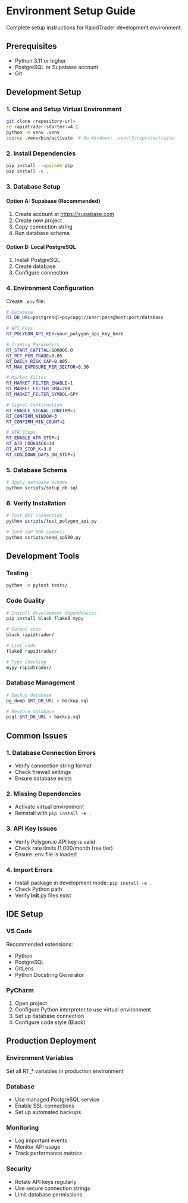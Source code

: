 # Environment Setup Guide

Complete setup instructions for RapidTrader development environment.

## Prerequisites

- Python 3.11 or higher
- PostgreSQL or Supabase account
- Git

## Development Setup

### 1. Clone and Setup Virtual Environment

```bash
git clone <repository-url>
cd rapidtrader-starter-v4.1
python -m venv .venv
source .venv/bin/activate  # On Windows: .venv\Scripts\activate
```

### 2. Install Dependencies

```bash
pip install --upgrade pip
pip install -e .
```

### 3. Database Setup

#### Option A: Supabase (Recommended)
1. Create account at https://supabase.com
2. Create new project
3. Copy connection string
4. Run database schema

#### Option B: Local PostgreSQL
1. Install PostgreSQL
2. Create database
3. Configure connection

### 4. Environment Configuration

Create `.env` file:
```bash
# Database
RT_DB_URL=postgresql+psycopg://user:pass@host:port/database

# API Keys
RT_POLYGON_API_KEY=your_polygon_api_key_here

# Trading Parameters
RT_START_CAPITAL=100000.0
RT_PCT_PER_TRADE=0.05
RT_DAILY_RISK_CAP=0.005
RT_MAX_EXPOSURE_PER_SECTOR=0.30

# Market Filter
RT_MARKET_FILTER_ENABLE=1
RT_MARKET_FILTER_SMA=200
RT_MARKET_FILTER_SYMBOL=SPY

# Signal Confirmation
RT_ENABLE_SIGNAL_CONFIRM=1
RT_CONFIRM_WINDOW=3
RT_CONFIRM_MIN_COUNT=2

# ATR Stops
RT_ENABLE_ATR_STOP=1
RT_ATR_LOOKBACK=14
RT_ATR_STOP_K=3.0
RT_COOLDOWN_DAYS_ON_STOP=1
```

### 5. Database Schema

```bash
# Apply database schema
python scripts/setup_db.sql
```

### 6. Verify Installation

```bash
# Test API connection
python scripts/test_polygon_api.py

# Seed S&P 500 symbols
python scripts/seed_sp500.py
```

## Development Tools

### Testing
```bash
python -m pytest tests/
```

### Code Quality
```bash
# Install development dependencies
pip install black flake8 mypy

# Format code
black rapidtrader/

# Lint code
flake8 rapidtrader/

# Type checking
mypy rapidtrader/
```

### Database Management
```bash
# Backup database
pg_dump $RT_DB_URL > backup.sql

# Restore database
psql $RT_DB_URL < backup.sql
```

## Common Issues

### 1. Database Connection Errors
- Verify connection string format
- Check firewall settings
- Ensure database exists

### 2. Missing Dependencies
- Activate virtual environment
- Reinstall with `pip install -e .`

### 3. API Key Issues
- Verify Polygon.io API key is valid
- Check rate limits (1,000/month free tier)
- Ensure .env file is loaded

### 4. Import Errors
- Install package in development mode: `pip install -e .`
- Check Python path
- Verify __init__.py files exist

## IDE Setup

### VS Code
Recommended extensions:
- Python
- PostgreSQL
- GitLens
- Python Docstring Generator

### PyCharm
1. Open project
2. Configure Python interpreter to use virtual environment
3. Set up database connection
4. Configure code style (Black)

## Production Deployment

### Environment Variables
Set all RT_* variables in production environment

### Database
- Use managed PostgreSQL service
- Enable SSL connections
- Set up automated backups

### Monitoring
- Log important events
- Monitor API usage
- Track performance metrics

### Security
- Rotate API keys regularly
- Use secure connection strings
- Limit database permissions
